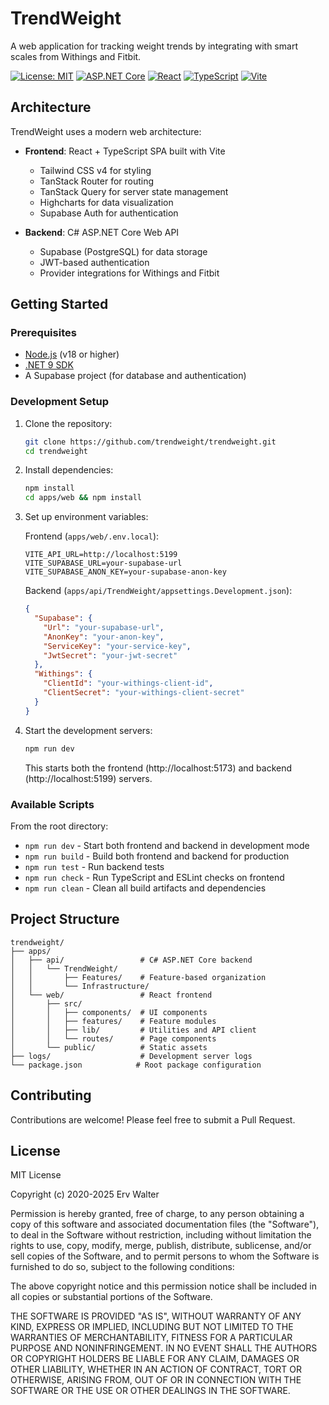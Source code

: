 # TrendWeight

A web application for tracking weight trends by integrating with smart scales from Withings and Fitbit.

[![License: MIT](https://img.shields.io/badge/License-MIT-yellow.svg)](https://opensource.org/licenses/MIT)
[![ASP.NET Core](https://img.shields.io/badge/ASP.NET%20Core-9.0-blue.svg)](https://dotnet.microsoft.com/)
[![React](https://img.shields.io/badge/React-19.1-blue.svg)](https://react.dev/)
[![TypeScript](https://img.shields.io/badge/TypeScript-5.8-blue.svg)](https://www.typescriptlang.org/)
[![Vite](https://img.shields.io/badge/Vite-6.3-purple.svg)](https://vitejs.dev/)

## Architecture

TrendWeight uses a modern web architecture:

- **Frontend**: React + TypeScript SPA built with Vite
  - Tailwind CSS v4 for styling
  - TanStack Router for routing
  - TanStack Query for server state management
  - Highcharts for data visualization
  - Supabase Auth for authentication

- **Backend**: C# ASP.NET Core Web API
  - Supabase (PostgreSQL) for data storage
  - JWT-based authentication
  - Provider integrations for Withings and Fitbit

## Getting Started

### Prerequisites

- [Node.js](https://nodejs.org/) (v18 or higher)
- [.NET 9 SDK](https://dotnet.microsoft.com/download/dotnet/9.0)
- A Supabase project (for database and authentication)

### Development Setup

1. Clone the repository:
   ```bash
   git clone https://github.com/trendweight/trendweight.git
   cd trendweight
   ```

2. Install dependencies:
   ```bash
   npm install
   cd apps/web && npm install
   ```

3. Set up environment variables:
   
   Frontend (`apps/web/.env.local`):
   ```
   VITE_API_URL=http://localhost:5199
   VITE_SUPABASE_URL=your-supabase-url
   VITE_SUPABASE_ANON_KEY=your-supabase-anon-key
   ```
   
   Backend (`apps/api/TrendWeight/appsettings.Development.json`):
   ```json
   {
     "Supabase": {
       "Url": "your-supabase-url",
       "AnonKey": "your-anon-key",
       "ServiceKey": "your-service-key",
       "JwtSecret": "your-jwt-secret"
     },
     "Withings": {
       "ClientId": "your-withings-client-id",
       "ClientSecret": "your-withings-client-secret"
     }
   }
   ```

4. Start the development servers:
   ```bash
   npm run dev
   ```

   This starts both the frontend (http://localhost:5173) and backend (http://localhost:5199) servers.

### Available Scripts

From the root directory:
- `npm run dev` - Start both frontend and backend in development mode
- `npm run build` - Build both frontend and backend for production
- `npm run test` - Run backend tests
- `npm run check` - Run TypeScript and ESLint checks on frontend
- `npm run clean` - Clean all build artifacts and dependencies

## Project Structure

```
trendweight/
├── apps/
│   ├── api/                 # C# ASP.NET Core backend
│   │   └── TrendWeight/
│   │       ├── Features/    # Feature-based organization
│   │       └── Infrastructure/
│   └── web/                 # React frontend
│       ├── src/
│       │   ├── components/  # UI components
│       │   ├── features/    # Feature modules
│       │   ├── lib/         # Utilities and API client
│       │   └── routes/      # Page components
│       └── public/          # Static assets
├── logs/                    # Development server logs
└── package.json            # Root package configuration
```

## Contributing

Contributions are welcome! Please feel free to submit a Pull Request.

## License

MIT License

Copyright (c) 2020-2025 Erv Walter

Permission is hereby granted, free of charge, to any person obtaining a copy
of this software and associated documentation files (the "Software"), to deal
in the Software without restriction, including without limitation the rights
to use, copy, modify, merge, publish, distribute, sublicense, and/or sell
copies of the Software, and to permit persons to whom the Software is
furnished to do so, subject to the following conditions:

The above copyright notice and this permission notice shall be included in all
copies or substantial portions of the Software.

THE SOFTWARE IS PROVIDED "AS IS", WITHOUT WARRANTY OF ANY KIND, EXPRESS OR
IMPLIED, INCLUDING BUT NOT LIMITED TO THE WARRANTIES OF MERCHANTABILITY,
FITNESS FOR A PARTICULAR PURPOSE AND NONINFRINGEMENT. IN NO EVENT SHALL THE
AUTHORS OR COPYRIGHT HOLDERS BE LIABLE FOR ANY CLAIM, DAMAGES OR OTHER
LIABILITY, WHETHER IN AN ACTION OF CONTRACT, TORT OR OTHERWISE, ARISING FROM,
OUT OF OR IN CONNECTION WITH THE SOFTWARE OR THE USE OR OTHER DEALINGS IN THE
SOFTWARE.